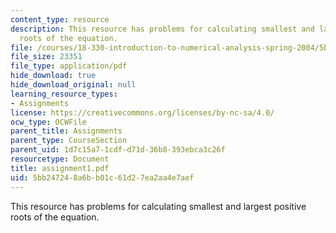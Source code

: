```yaml
---
content_type: resource
description: This resource has problems for calculating smallest and largest positive
  roots of the equation.
file: /courses/18-330-introduction-to-numerical-analysis-spring-2004/5bb247248a6bb01c61d27ea2aa4e7aef_assignment1.pdf
file_size: 23351
file_type: application/pdf
hide_download: true
hide_download_original: null
learning_resource_types:
- Assignments
license: https://creativecommons.org/licenses/by-nc-sa/4.0/
ocw_type: OCWFile
parent_title: Assignments
parent_type: CourseSection
parent_uid: 1d7c15a7-1cdf-d71d-36b8-393ebca3c26f
resourcetype: Document
title: assignment1.pdf
uid: 5bb24724-8a6b-b01c-61d2-7ea2aa4e7aef
---
```

This resource has problems for calculating smallest and largest positive roots of the equation.